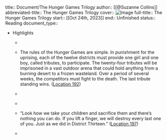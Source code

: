 title:: Document/The Hunger Games Trilogy
author:: [[@Suzanne Collins]]
abbreviated-title:: The Hunger Games Trilogy 
cover:: ![Image](https://images-na.ssl-images-amazon.com/images/I/41nphb8vbPL._SL200_.jpg)
full-title:: The Hunger Games Trilogy
start:: [[Oct 24th, 2023]]
end:: Unfinished
status:: Reading
document_type::

- Highlights
	- ```md
	- The rules of the Hunger Games are simple. In punishment for the uprising, each of the twelve districts must provide one girl and one boy, called tributes, to participate. The twenty-four tributes will be imprisoned in a vast outdoor arena that could hold anything from a burning desert to a frozen wasteland. Over a period of several weeks, the competitors must fight to the death. The last tribute standing wins. ([Location 192](https://readwise.io/to_kindle?action=open&asin=B004XJRQUQ&location=192))
	- ```
	- ```md
	- “Look how we take your children and sacrifice them and there’s nothing you can do. If you lift a finger, we will destroy every last one of you. Just as we did in District Thirteen.” ([Location 197](https://readwise.io/to_kindle?action=open&asin=B004XJRQUQ&location=197))
	- ```